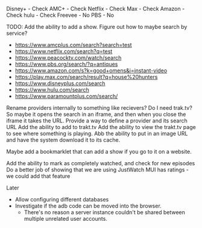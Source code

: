 Disney+ - Check
AMC+ - Check
Netflix - Check
Max - Check
Amazon - Check
hulu - Check
Freevee - No
PBS - No

TODO:
Add the ability to add a show. Figure out how to maybe search by service?
* https://www.amcplus.com/search?search=test
* https://www.netflix.com/search?q=test
* https://www.peacocktv.com/watch/search
* https://www.pbs.org/search/?q=antiques
* https://www.amazon.com/s?k=good+omens&i=instant-video
* https://play.max.com/search/result?q=house%20hunters
* https://www.disneyplus.com/search
* https://www.hulu.com/search
* https://www.paramountplus.com/search/

Rename providers internally to something like recievers?
Do I need trak.tv?
So maybe it opens the search in an iframe, and then when you close the iframe it takes the URL.
Provide a way to define a provider and its search URL
Add the ability to add to trakt.tv
Add the ability to view the trakt.tv page to see where something is playing.
Abb the ability to put in an image URL and have the system download it to its cache.

Maybe add a bookmarklet that can add a show if you go to it on a website.

Add the ability to mark as completely watched, and check for new episodes
Do a better job of showing that we are using JustWatch
MUI has ratings - we could add that feature

Later
* Allow configuring different databases
* Investigate if the adb code can be moved into the browser. 
    * There's no reason a server instance couldn't be shared between multiple unrelated user accounts.


  